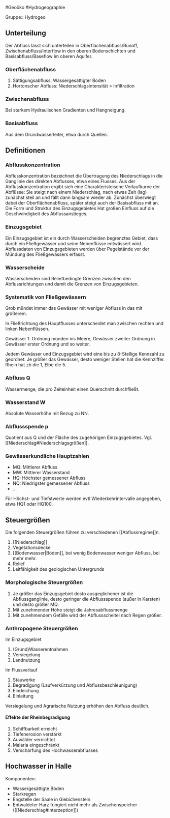 #Geoöko #Hydrogeographie

Gruppe:: Hydrogeo

## Unterteilung

Der Abfluss lässt sich unterteilen in Oberflächenabfluss/Runoff, Zwischenabfluss/Interflow in den oberen Bodenschichten und Basisabfluss/Baseflow im oberen Aquifer.

### Oberflächenabfluss

1. Sättigungsabfluss: Wassergesättigter Boden
2. Hortonscher Abfluss: Niederschlagsintensität > Infiltration

### Zwischenabfluss

Bei starkem Hydraulischen Gradienten und Hangneigung.

### Basisabfluss

Aus dem Grundwasserleiter, etwa durch Quellen.

## Definitionen

### Abflusskonzentration

Abflusskonzentration bezeichnet die Übertragung des Niederschlags in die Ganglinie des direkten Abflusses, etwa eines Flusses. Aus der Abflusskonzentration ergibt sich eine Charakteristeische Verlaufkurve der Abflüsse: Sie steigt nach einem Niederschlag, nach etwas Zeit (lag) zunächst steil an und fällt dann langsam wieder ab. Zunächst überwiegt dabei der Oberflächenabfluss, später steigt auch der Basisabfluss mit an. Die Form und Struktur des Einzugsgebietes Hat großen Einfluss auf die Geschwindigkeit des Abflussanstieges.

### Einzugsgebiet

Ein Einzugsgebiet ist ein durch Wasserscheiden begrenztes Gebiet, dass durch ein Fließgewässer und seine Nebenflüsse entwässert wird. Abflussdaten von Einzugsgebieten werden über Pegelstände vor der Mündung des Fließgewässers erfasst. 

### Wasserscheide

Wasserscheiden sind Reliefbedingte Grenzen zwischen den Abflussrichtungen und damit die Grenzen von Einzugsgebieten.

### Systematik von Fließgewässern

Grob mündet immer das Gewässer mit weniger Abfluss in das mit größerem. 

In Fließrichtung des Hauptflusses unterscheidet man zwischen rechten und linken Nebenflüssen. 

Gewässer 1. Ordnung münden ins Meere, Gewässer zweiter Ordnung in Gewässer erster Ordnung und so weiter. 

Jedem Gewässer und Einzugsgebiet wird eine bis zu 8-Stellige Kennzahl zu geordnet. Je größer das Gewässer, desto weniger Stellen hat die Kennziffer. Rhein hat zb die 1, Elbe die 5.

### Abfluss Q

Wassermenge, die pro Zeiteinheit einen Querschnitt durchfließt.

### Wasserstand W

Absolute Wasserhöhe mit Bezug zu NN.

### Abflussspende p

Quotient aus Q und der Fläche des zugehörigen Einzugsgebietes. Vgl. [[Niederschlag#Niederschlagsgrößen]].

### Gewässerkundliche Hauptzahlen

- MQ: Mittlerer Abfluss
- MW: Mittlerer Wasserstand
- HQ: Höchster gemessener Abfluss
- NQ: Niedrigster gemessener Abfluss
- ...

Für Höchst- und Tiefstwerte werden evtl Wiederkehrintervalle angegeben, etwa HQ1 oder HQ100.

## Steuergrößen

Die folgenden Steuergrößen führen zu verschiedenen [[Abflussregime]]n.

1. [[Niederschlag]]
2. Vegetationsdecke
3. [[Bodenwasser|Böden]], bei wenig Bodenwasser weniger Abfluss, bei mehr mehr.
4. Relief
5. Leitfähigkeit des geologischen Untergrunds

### Morphologische Steuergrößen

1. Je größer das Einzugsgebiet desto ausgeglichener ist die Abflussganglinie, desto geringer die Abflussspende (außer in Karsten) und desto größer MQ.
2. Mit zunehmender Höhe steigt die Jahresabflussmenge
3. Mit zunehmendem Gefälle wird der Abflussscheitel nach Regen größer.

### Anthropogene Steuergrößen

Im Einzugsgebiet
1. (Grund)Wasserentnahmen
2. Versiegelung
3. Landnutzung

Im Flussverlauf
1. Stauwerke
2. Begradigung (Laufverkürzung und Abflussbeschleunigung)
3. Eindeichung
4. Einleitung

Versiegelung und Agrarische Nutzung erhöhen den Abfluss deutlich.

#### Effekte der Rheinbegradigung

1. Schiffbarkeit erreicht
2. Tiefenerosion verstärkt
3. Auwälder vernichtet
4. Malaria eingeschränkt
5. Verschärfung des Hochwasserabflusses

## Hochwasser in Halle

Komponenten: 
- Wassergesättigte Böden
- Starkregen
- Engstelle der Saale in Giebichenstein
- Entwaldeter Harz fungiert nicht mehr als Zwischenspeicher ([[Niederschlag#Interzeption]])